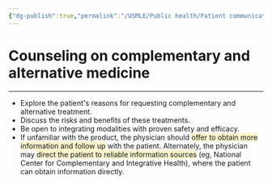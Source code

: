 ```yaml
---
{"dg-publish":true,"permalink":"/USMLE/Public health/Patient communication and counseling/"}
---
```


# Counseling on complementary and alternative medicine
---
- Explore the patient's reasons for requesting complementary and alternative treatment.
- Discuss the risks and benefits of these treatments.
- Be open to integrating modalities with proven safety and efficacy.
- If unfamiliar with the product, the physician should <span style="background:rgba(240, 200, 0, 0.2)">offer to obtain more information and follow up</span> with the patient.  Alternately, the physician may <span style="background:rgba(240, 200, 0, 0.2)">direct the patient to reliable information sources</span> (eg, National Center for Complementary and Integrative Health), where the patient can obtain information directly.
